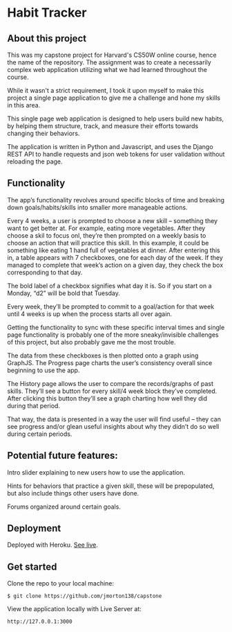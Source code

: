 # Habit Tracker

## About this project

This was my capstone project for Harvard's CS50W online course, hence the name of the repository. The assignment was to create a necessarily complex web application utilizing what we had learned throughout the course.

While it wasn't a strict requirement, I took it upon myself to make this project a single page application to give me a challenge and hone my skills in this area.

This single page web application is designed to help users build new habits, by helping them structure, track, and measure their efforts towards changing their behaviors.

The application is written in Python and Javascript, and uses the Django REST API to handle requests and json web tokens for user validation without reloading the page.

## Functionality

The app’s functionality revolves around specific blocks of time and breaking down goals/habits/skills into smaller more manageable actions.

Every 4 weeks, a user is prompted to choose a new skill – something they want to get better at. For example, eating more vegetables. After they choose a skil to focus onl, they’re then prompted on a weekly basis to choose an action that will practice this skill. In this example, it could be something like eating 1 hand full of vegetables at dinner. After entering this in, a table appears with 7 checkboxes, one for each day of the week. If they managed to complete that week’s action on a given day, they check the box corresponding to that day.

The bold label of a checkbox signifies what day it is. So if you start on a Monday, “d2” will be bold that Tuesday.

Every week, they’ll be prompted to commit to a goal/action for that week until 4 weeks is up when the process starts all over again.

Getting the functionality to sync with these specific interval times and single page functionality is probably one of the more sneaky/invisible challenges of this project, but also probably gave me the most trouble.

The data from these checkboxes is then plotted onto a graph using GraphJS. The Progress page charts the user’s consistency overall since beginning to use the app.

The History page allows the user to compare the records/graphs of past skills. They’ll see a button for every skill/4 week block they’ve completed. After clicking this button they’ll see a graph charting how well they did during that period.

That way, the data is presented in a way the user will find useful – they can see progress and/or glean useful insights about why they didn’t do so well during certain periods.

## Potential future features:

Intro slider explaining to new users how to use the application.

Hints for behaviors that practice a given skill, these will be prepopulated, but also include things other users have done.

Forums organized around certain goals.

## Deployment

Deployed with Heroku. [See live](https://glacial-springs-43992.herokuapp.com/). 

## Get started

Clone the repo to your local machine:

`$ git clone https://github.com/jmorton138/capstone`

View the application locally with Live Server at:

`http://127.0.0.1:3000`


